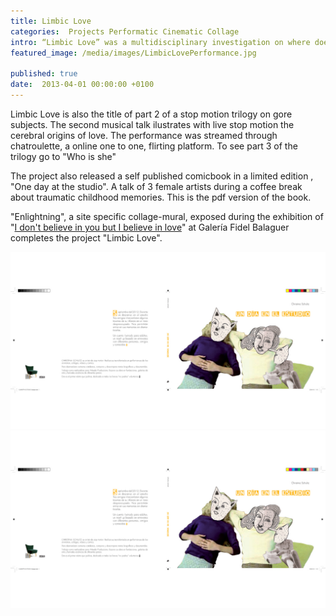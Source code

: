 ```yaml
---
title: Limbic Love
categories:  Projects Performatic Cinematic Collage 
intro: “Limbic Love” was a multidisciplinary investigation on where does love come from in the framework of the  exhibition “I don’t believe in you but I believe in Love” curated by Paola Marugán.
featured_image: /media/images/LimbicLovePerformance.jpg

published: true
date:  2013-04-01 00:00:00 +0100
---
```

Limbic Love is also the title of part 2 of a stop motion trilogy on gore subjects. The second musical talk ilustrates with live stop motion the cerebral origins of love. 
The performance was streamed through chatroulette, a online one to one, flirting platform. To see part 3 of the trilogy go to "Who is she"

The project also released a self published comicbook in a limited edition , "One day at the studio". A talk of 3 female artists during a coffee break about traumatic childhood memories. 
This is the pdf version of the book.

"Enlightning", a site specific collage-mural, exposed during the exhibition of "[I don't believe in you but I believe in love](https://www.youtube.com/watch?v=bMX2NIgh4kQ)" at Galería Fidel Balaguer completes the project "Limbic Love".

![image](/media/images/OneDayAtTheStudio.jpg)
![image](/media/images/OneDayAtTheStudio.jpg)
